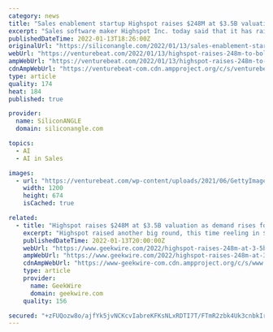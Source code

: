 ```yaml
---
category: news
title: "Sales enablement startup Highspot raises $248M at $3.5B valuation"
excerpt: "Sales software maker Highspot Inc. today said that it has raised a $248 million funding round after growing revenues nearly tenfold over the last three years. B Capital Group and D1 Capital Partners,"
publishedDateTime: 2022-01-13T18:26:00Z
originalUrl: "https://siliconangle.com/2022/01/13/sales-enablement-startup-highspot-raises-248m-3-5b-valuation/"
webUrl: "https://venturebeat.com/2022/01/13/highspot-raises-248m-to-bolster-sales-enablement-using-ai/"
ampWebUrl: "https://venturebeat.com/2022/01/13/highspot-raises-248m-to-bolster-sales-enablement-using-ai/amp/"
cdnAmpWebUrl: "https://venturebeat-com.cdn.ampproject.org/c/s/venturebeat.com/2022/01/13/highspot-raises-248m-to-bolster-sales-enablement-using-ai/amp/"
type: article
quality: 174
heat: 184
published: true

provider:
  name: SiliconANGLE
  domain: siliconangle.com

topics:
  - AI
  - AI in Sales

images:
  - url: "https://venturebeat.com/wp-content/uploads/2021/06/GettyImages-1138450928.jpg?w=1200&strip=all"
    width: 1200
    height: 674
    isCached: true

related:
  - title: "Highspot raises $248M at $3.5B valuation as demand rises for software that helps salespeople"
    excerpt: "Highspot raised another big round, this time reeling in $248 million as part of a Series F round. It is now valued at $3.5 billion, which is up 4X over the past two years."
    publishedDateTime: 2022-01-13T20:00:00Z
    webUrl: "https://www.geekwire.com/2022/highspot-raises-248m-at-3-5b-valuation-as-demand-rises-for-software-that-helps-salespeople/"
    ampWebUrl: "https://www.geekwire.com/2022/highspot-raises-248m-at-3-5b-valuation-as-demand-rises-for-software-that-helps-salespeople/amp/"
    cdnAmpWebUrl: "https://www-geekwire-com.cdn.ampproject.org/c/s/www.geekwire.com/2022/highspot-raises-248m-at-3-5b-valuation-as-demand-rises-for-software-that-helps-salespeople/amp/"
    type: article
    provider:
      name: GeekWire
      domain: geekwire.com
    quality: 156

secured: "+zFUQozw8o/ajfYk5jvNCKcvIabreKFKsNLxRDTI7T/FTmR2zbk4Uk3cnbkIriW+qvYyHy16nDODqWlhDdaTB733SBUL5xVss28we1Mj0Xn6X90eqeYC3V5HCXXB3x1AqlwHVmABdK2essTy/8YjeeGz/q/4YfSWf5FWOswSuJpNFx+i4t86RkrHx3WYbTPhusWSJXypIUWhM/nWTuqdAnAkbbUjSwtGrADrXD6LKUIqAbYJjk3FYJTRX+u5hD2CeOab1rpPFftsW4hFj7WbdMtELCgsrVYHOJDDsFvGtTwb+PQRHNu11W13XHNWKm8dEuOxznQyVCog40g7cCX1vrgTG5kRvoC+/f24QoQdVQk=;blfozKv1BAGfNV1eGFKHDg=="
---
```



